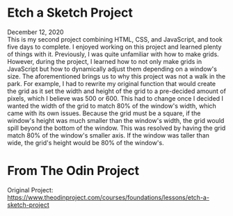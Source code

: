 # Etch a Sketch Project
December 12, 2020\
This is my second project combining HTML, CSS, and JavaScript, and took five days to complete. I enjoyed working on this project and learned plenty of things with it. Previously, I was quite unfamiliar with how to make grids. However, during the project, I learned how to not only make grids in JavaScript but how to dynamically adjust them depending on a window's size. The aforementioned brings us to why this project was not a walk in the park. For example, I had to rewrite my original function that would create the grid as it set the width and height of the grid to a pre-decided amount of pixels, which I believe was 500 or 600. This had to change once I decided I wanted the width of the grid to match 80% of the window's width, which came with its own issues. Because the grid must be a square, if the window's height was much smaller than the window's width, the grid would spill beyond the bottom of the window. This was resolved by having the grid match 80% of the window's smaller axis. If the window was taller than wide, the grid's height would be 80% of the window's.   

# From The Odin Project
Original Project: https://www.theodinproject.com/courses/foundations/lessons/etch-a-sketch-project